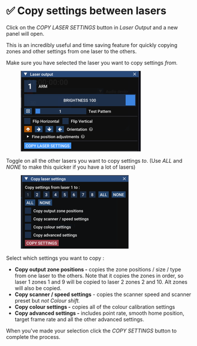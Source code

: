 # ✅ Copy settings between lasers

Click on the _COPY LASER SETTINGS_ button in _Laser Output_ and a new panel will open.&#x20;

This is an incredibly useful and time saving feature for quickly copying zones and other settings from one laser to the others.&#x20;

Make sure you have selected the laser you want to copy settings _from._&#x20;

<figure><img src="../../.gitbook/assets/Copy Laser Setting in Laser Ouput.png" alt="" width="326"><figcaption></figcaption></figure>

Toggle on all the other lasers you want to copy settings _to_. (Use _ALL_ and _NONE_ to make this quicker if you have a lot of lasers)

<figure><img src="../../.gitbook/assets/Copy Laser Settings Details.png" alt="" width="293"><figcaption></figcaption></figure>

Select which settings you want to copy :&#x20;

* **Copy output zone positions&#x20;**_**-**_ copies the zone positions / size / type from one laser to the others. Note that it copies the zones in order, so laser 1 zones 1 and 9 will be copied to laser 2 zones 2 and 10. Alt zones will also be copied.&#x20;
* **Copy scanner / speed settings** - copies the scanner speed and scanner preset but _not_ _Colour shift._
* **Copy colour settings -** copies all of the colour calibration settings
* **Copy advanced settings -** includes point rate, smooth home position, target frame rate and all the other advanced settings.&#x20;

When you've made your selection click the _COPY SETTINGS_ button to complete the process.&#x20;

